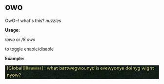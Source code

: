 # owo
OwO~! what's this? *nuzzles*

**Usage:**

*!owo*
or
*/8 owo*

to toggle enable/disable

**Example:**

![OwO](owo.jpg?raw=true)
